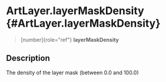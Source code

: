 ArtLayer.layerMaskDensity {#ArtLayer.layerMaskDensity}
=========================

> [number]{role="ref"} **layerMaskDensity**

Description
-----------

The density of the layer mask (between 0.0 and 100.0)
